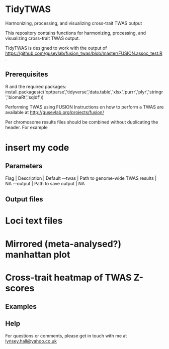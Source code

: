 # TidyTWAS
Harmonizing, processing, and visualizing cross-trait TWAS output

This repository contains functions for harmonizing, processing, and visualizing cross-trait TWAS output.

TidyTWAS is designed to work with the output of https://github.com/gusevlab/fusion_twas/blob/master/FUSION.assoc_test.R .

## Prerequisites
R and the required packages:
install.packages(c('optparse','tidyverse','data.table','xlsx','purrr','plyr','stringr','biomaRt','sqldf'))

Performing TWAS using FUSION
Instructions on how to perform a TWAS are available at http://gusevlab.org/projects/fusion/

Per chromosome results files should be combined without duplicating the header.
For example
# insert my code

## Parameters
Flag | Description | Default
--twas | Path to genome-wide TWAS results | NA
--output | Path to save output | NA 

## Output files
# Loci text files
# Mirrored (meta-analysed?) manhattan plot
# Cross-trait heatmap of TWAS Z-scores

## Examples

## 

## Help
For questions or comments, please get in touch with me at lynsey.hall@yahoo.co.uk 
